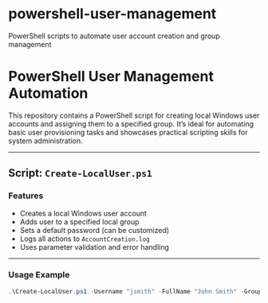 # powershell-user-management
PowerShell scripts to automate user account creation and group management
# PowerShell User Management Automation

This repository contains a PowerShell script for creating local Windows user accounts and assigning them to a specified group. It’s ideal for automating basic user provisioning tasks and showcases practical scripting skills for system administration.

---

##  Script: `Create-LocalUser.ps1`

###  Features

- Creates a local Windows user account
- Adds user to a specified local group
- Sets a default password (can be customized)
- Logs all actions to `AccountCreation.log`
- Uses parameter validation and error handling

---

###  Usage Example

```powershell
.\Create-LocalUser.ps1 -Username "jsmith" -FullName "John Smith" -Group "Administrators"
